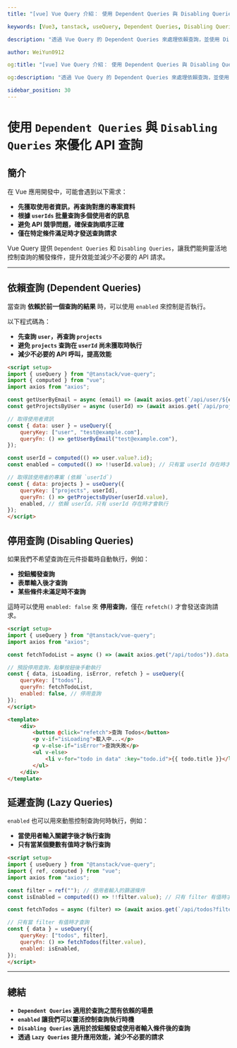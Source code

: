 ```yaml
---
title: "[vue] Vue Query 介紹： 使用 Dependent Queries 與 Disabling Queries"

keywords: [Vue3, tanstack, useQuery, Dependent Queries, Disabling Queries]

description: "透過 Vue Query 的 Dependent Queries 來處理依賴查詢，並使用 Disabling Queries 控制請求行為，提高效能與使用者體驗"

author: WeiYun0912

og:title: "[vue] Vue Query 介紹： 使用 Dependent Queries 與 Disabling Queries"

og:description: "透過 Vue Query 的 Dependent Queries 來處理依賴查詢，並使用 Disabling Queries 控制請求行為，提高效能與使用者體驗"

sidebar_position: 30
---
```


# 使用 `Dependent Queries` 與 `Disabling Queries` 來優化 API 查詢

## **簡介**

在 Vue 應用開發中，可能會遇到以下需求：

-   **先獲取使用者資訊，再查詢對應的專案資料**
-   **根據 `userIds` 批量查詢多個使用者的訊息**
-   **避免 API 競爭問題，確保查詢順序正確**
-   **僅在特定條件滿足時才發送查詢請求**

Vue Query 提供 `Dependent Queries` 和 `Disabling Queries`，讓我們能夠靈活地控制查詢的觸發條件，提升效能並減少不必要的 API 請求。

---

## 依賴查詢 (Dependent Queries)

當查詢 **依賴於前一個查詢的結果** 時，可以使用 `enabled` 來控制是否執行。

以下程式碼為：

-   **先查詢 `user`，再查詢 `projects`**
-   **避免 `projects` 查詢在 `userId` 尚未獲取時執行**
-   **減少不必要的 API 呼叫，提高效能**

<!-- prettier-ignore -->
```html title="App.vue" showLineNumbers
<script setup>
import { useQuery } from "@tanstack/vue-query";
import { computed } from "vue";
import axios from "axios";

const getUserByEmail = async (email) => (await axios.get(`/api/user/${email}`)).data;
const getProjectsByUser = async (userId) => (await axios.get(`/api/projects/${userId}`)).data;

// 取得使用者資訊
const { data: user } = useQuery({
    queryKey: ["user", "test@example.com"],
    queryFn: () => getUserByEmail("test@example.com"),
});

const userId = computed(() => user.value?.id);
const enabled = computed(() => !!userId.value); // 只有當 userId 存在時才啟用

// 取得該使用者的專案 (依賴 `userId`)
const { data: projects } = useQuery({
    queryKey: ["projects", userId],
    queryFn: () => getProjectsByUser(userId.value),
    enabled, // 依賴 userId，只有 userId 存在時才會執行
});
</script>
```

## 停用查詢 (Disabling Queries)

如果我們不希望查詢在元件掛載時自動執行，例如：

-   **按鈕觸發查詢**
-   **表單輸入後才查詢**
-   **某些條件未滿足時不查詢**

這時可以使用 `enabled: false` 來 **停用查詢**，僅在 `refetch()` 才會發送查詢請求。

<!-- prettier-ignore -->
```html title="App.vue" showLineNumbers
<script setup>
import { useQuery } from "@tanstack/vue-query";
import axios from "axios";

const fetchTodoList = async () => (await axios.get("/api/todos")).data;

// 預設停用查詢，點擊按鈕後手動執行
const { data, isLoading, isError, refetch } = useQuery({
    queryKey: ["todos"],
    queryFn: fetchTodoList,
    enabled: false, // 停用查詢
});
</script>

<template>
    <div>
        <button @click="refetch">查詢 Todos</button>
        <p v-if="isLoading">載入中...</p>
        <p v-else-if="isError">查詢失敗</p>
        <ul v-else>
            <li v-for="todo in data" :key="todo.id">{{ todo.title }}</li>
        </ul>
    </div>
</template>
```

## 延遲查詢 (Lazy Queries)

`enabled` 也可以用來動態控制查詢何時執行，例如：

-   **當使用者輸入關鍵字後才執行查詢**
-   **只有當某個變數有值時才執行查詢**

<!-- prettier-ignore -->
```html title="App.vue" showLineNumbers
<script setup>
import { useQuery } from "@tanstack/vue-query";
import { ref, computed } from "vue";
import axios from "axios";

const filter = ref(""); // 使用者輸入的篩選條件
const isEnabled = computed(() => !!filter.value); // 只有 filter 有值時才啟用

const fetchTodos = async (filter) => (await axios.get(`/api/todos?filter=${filter}`)).data;

// 只有當 filter 有值時才查詢
const { data } = useQuery({
    queryKey: ["todos", filter],
    queryFn: () => fetchTodos(filter.value),
    enabled: isEnabled,
});
</script>
```

---

## 總結

-   **`Dependent Queries` 適用於查詢之間有依賴的場景**
-   **`enabled` 讓我們可以靈活控制查詢執行時機**
-   **`Disabling Queries` 適用於按鈕觸發或使用者輸入條件後的查詢**
-   **透過 `Lazy Queries` 提升應用效能，減少不必要的請求**
